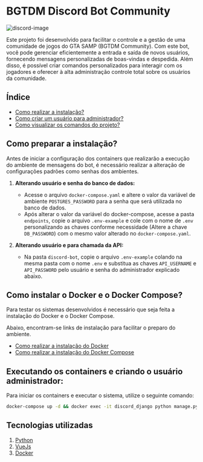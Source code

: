 # BGTDM Discord Bot Community

![discord-image](https://bs-uploads.toptal.io/blackfish-uploads/components/seo/5948054/og_image/optimized/how-to-make-a-discord-bot-7c0fe302b98b05b145682344b3a4ec59.png)

Este projeto foi desenvolvido para facilitar o controle e a gestão de uma comunidade de jogos do GTA SAMP (BGTDM Community). Com este bot, você pode gerenciar eficientemente a entrada e saída de novos usuários, fornecendo mensagens personalizadas de boas-vindas e despedida. Além disso, é possível criar comandos personalizados para interagir com os jogadores e oferecer à alta administração controle total sobre os usuários da comunidade.

## Índice
- [Como realizar a instalação?](#como-realizar-a-instalação)
- [Como criar um usuário para administrador?](#como-criar-um-usuário-para-administrador)
- [Como visualizar os comandos do projeto?](#como-visualizar-os-comandos-do-projeto)

## Como preparar a instalação?

Antes de iniciar a configuração dos containers que realizarão a execução do ambiente de mensagens do bot, é necessário realizar a alteração de configurações padrões como senhas dos ambientes.

1. **Alterando usuário e senha do banco de dados:** 
   - Acesse o arquivo `docker-compose.yaml` e altere o valor da variável de ambiente `POSTGRES_PASSWORD` para a senha que será utilizada no banco de dados.
   - Após alterar o valor da variável do docker-compose, acesse a pasta `endpoints`, copie o arquivo `.env-example` e cole com o nome de `.env` personalizando as chaves conforme necessidade (Altere a chave `DB_PASSWORD`) com o mesmo valor alterado no `docker-compose.yaml`.

2. **Alterando usuário e para chamada da API:** 
   - Na pasta `discord-bot`, copie o arquivo `.env-example` colando na mesma pasta com o nome `.env` e substitua as chaves `API_USERNAME` e `API_PASSWORD` pelo usuário e senha do administrador explicado abaixo.

## Como instalar o Docker e o Docker Compose?

Para testar os sistemas desenvolvidos é necessário que seja feita a instalação do Docker e o Docker Compose.

Abaixo, encontram-se links de instalação para facilitar o preparo do ambiente.

- [Como realizar a instalação do Docker](https://docs.docker.com/get-docker/)
- [Como realizar a instalação do Docker Compose](https://docs.docker.com/compose/install/)

## Executando os containers e criando o usuário administrador:

Para iniciar os containers e executar o sistema, utilize o seguinte comando:

```bash
docker-compose up -d && docker exec -it discord_django python manage.py createsuperuser
```

## Tecnologias utilizadas
1. [Python]()
2. [VueJs]()
3. [Docker]()

